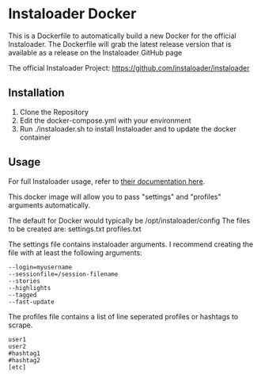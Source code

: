# Instaloader Docker

This is a Dockerfile to automatically build a new Docker for the official Instaloader. 
The Dockerfile will grab the latest release version that is available as a release on the Instaloader GitHub page

The official Instaloader Project: https://github.com/instaloader/instaloader

## Installation
1. Clone the Repository
2. Edit the docker-compose.yml with your environment
3. Run ./instaloader.sh to install Instaloader and to update the docker container

## Usage

For full Instaloader usage, refer to [their documentation here](https://instaloader.github.io/index.html).

This docker image will allow you to pass "settings" and "profiles" arguments automatically. 

The default for Docker would typically be /opt/instaloader/config
The files to be created are:
    settings.txt
    profiles.txt

The settings file contains instaloader arguments. 
I recommend creating the file with at least the following arguments:

```
--login=myusername 
--sessionfile=/session-filename 
--stories
--highlights
--tagged
--fast-update
```

The profiles file contains a list of line seperated profiles or hashtags to scrape. 

```
user1
user2
#hashtag1
#hashtag2
[etc]
```